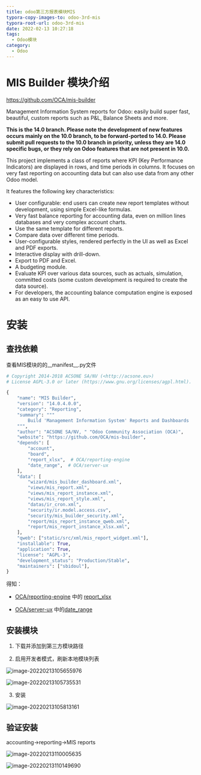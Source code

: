 ```yaml
---
title: odoo第三方报表模块MIS
typora-copy-images-to: odoo-3rd-mis
typora-root-url: odoo-3rd-mis
date: 2022-02-13 10:27:18
tags:
  - Odoo模块
category:
  - Odoo
---
```




# MIS Builder 模块介绍

https://github.com/OCA/mis-builder

Management Information System reports for Odoo: easily build super fast, beautiful, custom reports such as P&L, Balance Sheets and more.

**This is the 14.0 branch. Please note the development of new features occurs mainly on the 10.0 branch, to be forward-ported to 14.0. Please submit pull requests to the 10.0 branch in priority, unless they are 14.0 specific bugs, or they rely on Odoo features that are not present in 10.0.**

This project implements a class of reports where KPI (Key Performance Indicators) are displayed in rows, and time periods in columns. It focuses on very fast reporting on accounting data but can also use data from any other Odoo model.

It features the following key characteristics:

* User configurable: end users can create new report templates without development, using simple Excel-like formulas.
* Very fast balance reporting for accounting data, even on million lines databases and very complex account charts.
* Use the same template for different reports.
* Compare data over different time periods.
* User-configurable styles, rendered perfectly in the UI as well as Excel and PDF exports.
* Interactive display with drill-down.
* Export to PDF and Excel.
* A budgeting module.
* Evaluate KPI over various data sources, such as actuals, simulation, committed costs (some custom development is required to create the data source).
* For developers, the accounting balance computation engine is exposed as an easy to use API.

# 安装

## 查找依赖

查看MIS模块的的__manifest__.py文件

```python
# Copyright 2014-2018 ACSONE SA/NV (<http://acsone.eu>)
# License AGPL-3.0 or later (https://www.gnu.org/licenses/agpl.html).

{
    "name": "MIS Builder",
    "version": "14.0.4.0.0",
    "category": "Reporting",
    "summary": """
        Build 'Management Information System' Reports and Dashboards
    """,
    "author": "ACSONE SA/NV, " "Odoo Community Association (OCA)",
    "website": "https://github.com/OCA/mis-builder",
    "depends": [
        "account",
        "board",
        "report_xlsx",  # OCA/reporting-engine
        "date_range",  # OCA/server-ux
    ],
    "data": [
        "wizard/mis_builder_dashboard.xml",
        "views/mis_report.xml",
        "views/mis_report_instance.xml",
        "views/mis_report_style.xml",
        "datas/ir_cron.xml",
        "security/ir.model.access.csv",
        "security/mis_builder_security.xml",
        "report/mis_report_instance_qweb.xml",
        "report/mis_report_instance_xlsx.xml",
    ],
    "qweb": ["static/src/xml/mis_report_widget.xml"],
    "installable": True,
    "application": True,
    "license": "AGPL-3",
    "development_status": "Production/Stable",
    "maintainers": ["sbidoul"],
}

```

得知：

* [OCA/reporting-engine](https://github.com/OCA/reporting-engine)   中的 [report_xlsx](https://github.com/OCA/reporting-engine/tree/14.0/report_xlsx)

* [OCA/server-ux](https://github.com/OCA/server-ux)  中的[date_range](https://github.com/OCA/server-ux/tree/14.0/date_range)



## 安装模块

1. 下载并添加到第三方模块路径

2. 启用开发者模式，刷新本地模块列表

![image-20220213105655976](image-20220213105655976.png)

![image-20220213105735531](image-20220213105735531.png)

3. 安装

![image-20220213105813161](image-20220213105813161.png)

## 验证安装

accounting->reporting->MIS reports

![image-20220213110005635](image-20220213110005635.png)

![image-20220213110149690](image-20220213110149690.png)

